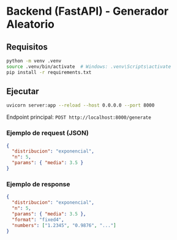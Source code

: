 # Backend (FastAPI) - Generador Aleatorio

## Requisitos
```bash
python -m venv .venv
source .venv/bin/activate  # Windows: .venv\Scripts\activate
pip install -r requirements.txt
```

## Ejecutar
```bash
uvicorn server:app --reload --host 0.0.0.0 --port 8000
```
Endpoint principal: `POST http://localhost:8000/generate`

### Ejemplo de request (JSON)
```json
{
  "distribucion": "exponencial",
  "n": 5,
  "params": { "media": 3.5 }
}
```

### Ejemplo de response
```json
{
  "distribucion": "exponencial",
  "n": 5,
  "params": { "media": 3.5 },
  "format": "fixed4",
  "numbers": ["1.2345", "0.9876", "..."]
}
```
